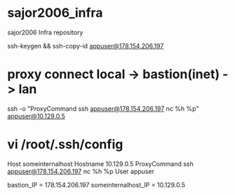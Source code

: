# sajor2006_infra
sajor2006 Infra repository


ssh-keygen && ssh-copy-id appuser@178.154.206.197

# proxy connect local -> bastion(inet) -> lan
ssh -o "ProxyCommand ssh appuser@178.154.206.197 nc %h %p" appuser@10.129.0.5

# vi /root/.ssh/config
Host someinternalhost
        Hostname 10.129.0.5
        ProxyCommand ssh appuser@178.154.206.197 nc %h %p
        User appuser



bastion_IP = 178.154.206.197
someinternalhost_IP = 10.129.0.5
